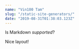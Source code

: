 ```yaml
---
name: "Vin100 Tam"
slug: "/static-site-generators/"
date: "2019-08-31T01:38:03.123Z"
---
```

Is Markdown *supported*?

Nice layout!
